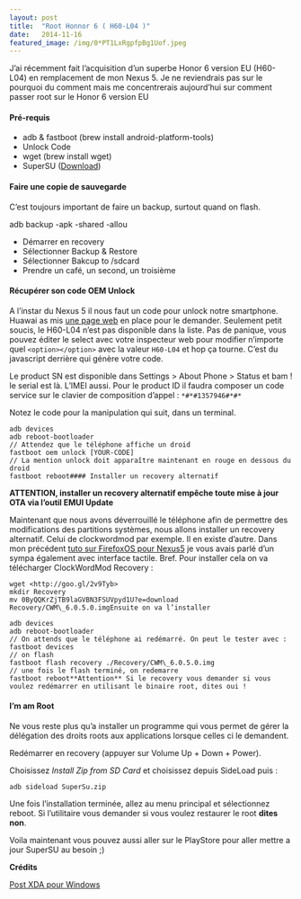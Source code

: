 ```yaml
---
layout:	post
title:	"Root Honnor 6 ( H60-L04 )"
date:	2014-11-16
featured_image: /img/0*PT1LxRgpfpBg1Uof.jpeg
---
```


J’ai récemment fait l’acquisition d’un superbe Honor 6 version EU (H60-L04) en remplacement de mon Nexus 5. Je ne reviendrais pas sur le pourquoi du comment mais me concentrerais aujourd’hui sur comment passer root sur le Honor 6 version EU

#### Pré-requis

* adb & fastboot (brew install android-platform-tools)
* Unlock Code
* wget (brew install wget)
* SuperSU ([Download](http://s.thibau.lt/YYlS))
#### Faire une copie de sauvegarde

C’est toujours important de faire un backup, surtout quand on flash.

adb backup -apk -shared -allou

* Démarrer en recovery
* Sélectionner Backup & Restore
* Sélectionner Bakcup to /sdcard
* Prendre un café, un second, un troisième
#### Récupérer son code OEM Unlock

A l’instar du Nexus 5 il nous faut un code pour unlock notre smartphone. Huawai as mis [une page web](http://en.club.vmall.com/emotiondownload.php?mod=unlock&action=pre) en place pour le demander. Seulement petit soucis, le H60-L04 n’est pas disponible dans la liste. Pas de panique, vous pouvez éditer le select avec votre inspecteur web pour modifier n’importe quel `<option></option>` avec la valeur `H60-L04` et hop ça tourne. C’est du javascript derrière qui génère votre code.

Le product SN est disponible dans Settings > About Phone > Status et bam ! le serial est là. L’IMEI aussi.
Pour le product ID il faudra composer un code service sur le clavier de composition d’appel : `*#*#1357946#*#*`

Notez le code pour la manipulation qui suit, dans un terminal.

```
adb devices
adb reboot-bootloader
// Attendez que le téléphone affiche un droid
fastboot oem unlock [YOUR-CODE]
// La mention unlock doit apparaître maintenant en rouge en dessous du droid
fastboot reboot#### Installer un recovery alternatif
```

**ATTENTION, installer un recovery alternatif empêche toute mise à jour OTA via l’outil EMUI Update**

Maintenant que nous avons déverrouillé le téléphone afin de permettre des modifications des partitions systèmes, nous allons installer un recovery alternatif. Celui de clockwordmod par exemple. Il en existe d’autre. Dans mon précédent [tuto sur FirefoxOS pour Nexus5](http://thibaultmilan.com/blog/2014/11/01/firefox-os-sur-mon-nexus-5/) je vous avais parlé d’un sympa également avec interface tactile. Bref. Pour installer cela on va télécharger ClockWordMod Recovery :

```
wget <http://goo.gl/2v9Tyb>
mkdir Recovery
mv 0ByQQKrZjTB9laGVBN3FSUVpyd1U?e=download Recovery/CWM\_6.0.5.0.imgEnsuite on va l’installer

adb devices
adb reboot-bootloader
// On attends que le téléphone ai redémarré. On peut le tester avec :
fastboot devices
// on flash
fastboot flash recovery ./Recovery/CWM\_6.0.5.0.img
// une fois le flash terminé, on redemarre
fastboot reboot**Attention** Si le recovery vous demander si vous voulez redémarrer en utilisant le binaire root, dites oui !
```

#### I’m am Root

Ne vous reste plus qu’a installer un programme qui vous permet de gérer la délégation des droits roots aux applications lorsque celles ci le demandent.

Redémarrer en recovery (appuyer sur Volume Up + Down + Power).

Choisissez *Install Zip from SD Card* et choisissez depuis SideLoad puis :

```
adb sideload SuperSu.zip
```

Une fois l’installation terminée, allez au menu principal et sélectionnez reboot. Si l’utilitaire vous demander si vous voulez restaurer le root **dites non**.

Voila maintenant vous pouvez aussi aller sur le PlayStore pour aller mettre a jour SuperSU au besoin ;)

**Crédits**

[Post XDA pour Windows](http://forum.xda-developers.com/android/general/huawei-honor-6-india-variant-h60-l04-t2898080)
